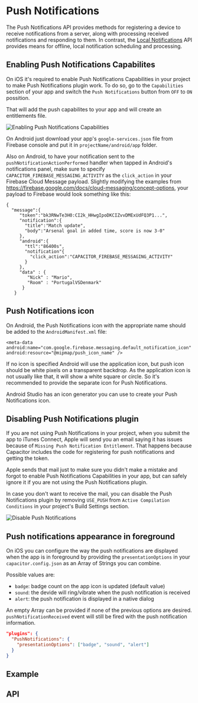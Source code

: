 <plugin-platforms platforms="ios,android"></plugin-platforms>

# Push Notifications

The Push Notifications API provides methods for registering a device to receive notifications from a server, along with processing received notifications and responding to them. In contrast, the [Local Notifications](../local-notifications) API provides means for offline, local notification scheduling and processing.

## Enabling Push Notifications Capabilites

On iOS it's required to enable Push Notifications Capabilities in your project to make Push Notifications plugin work. To do so, go to the `Capabilities` section of your app and switch the `Push Notifications` button from `OFF` to `ON` possition.

That will add the push capabilites to your app and will create an entitlements file.

![Enabling Push Notifications Capabilities](/assets/img/docs/ios/enable-push-capabilities.png)

On Android just download your app's `google-services.json` file from Firebase console and put it in `projectName/android/app` folder.

Also on Android, to have your notification sent to the `pushNotificationActionPerformed` handler when tapped in Android's notifications panel, make sure to specify `CAPACITOR_FIREBASE_MESSAGING_ACTIVITY` as the `click_action` in your Firebase Cloud Message payload. Slightly modifying the examples from https://firebase.google.com/docs/cloud-messaging/concept-options, your payload to Firebase would look something like this:

```
{
  "message":{
     "token":"bk3RNwTe3H0:CI2k_HHwgIpoDKCIZvvDMExUdFQ3P1...",
     "notification":{
       "title":"Match update",
       "body":"Arsenal goal in added time, score is now 3-0"
     },
     "android":{
       "ttl":"86400s",
       "notification"{
         "click_action":"CAPACITOR_FIREBASE_MESSAGING_ACTIVITY"
       }
     },
     "data" : {
        "Nick" : "Mario",
        "Room" : "PortugalVSDenmark"
      }
   }
```

## Push Notifications icon

On Android, the Push Notifications icon with the appropriate name should be added to the `AndroidManifest.xml` file:

```
<meta-data android:name="com.google.firebase.messaging.default_notification_icon" android:resource="@mipmap/push_icon_name" />
```

If no icon is specified Android will use the application icon, but push icon should be white pixels on a transparent backdrop. As the application icon is not usually like that, it will show a white square or circle. So it's recommended to provide the separate icon for Push Notifications.

Android Studio has an icon generator you can use to create your Push Notifications icon.

## Disabling Push Notifications plugin

If you are not using Push Notifications in your project, when you submit the app to iTunes Connect, Apple will send you an email saying it has issues because of `Missing Push Notification Entitlement`. That happens because Capacitor includes the code for registering for push notifications and getting the token.

Apple sends that mail just to make sure you didn't make a mistake and forgot to enable Push Notifications Capabilities in your app, but can safely ignore it if you are not using the Push Notifications plugin.

In case you don't want to receive the mail, you can disable the Push Notifications plugin by removing `USE_PUSH` from `Active Compilation Conditions` in your project's Build Settings section.

![Disable Push Notifications](/assets/img/docs/ios/disable-push-plugin.png)

## Push notifications appearance in foreground

On iOS you can configure the way the push notifications are displayed when the app is in foreground by providing the `presentationOptions` in your `capacitor.config.json` as an Array of Strings you can combine.

Possible values are:
* `badge`: badge count on the app icon is updated (default value)
* `sound`: the devide will ring/vibrate when the push notification is received
* `alert`: the push notification is displayed in a native dialog

An empty Array can be provided if none of the previous options are desired. `pushNotificationReceived` event will still be fired with the push notification information.

```json
"plugins": {
  "PushNotifications": {
    "presentationOptions": ["badge", "sound", "alert"]
  }
}
```

<plugin-api index="true" name="push-notifications"></plugin-api>


## Example

## API

<plugin-api name="push-notifications"></plugin-api>
